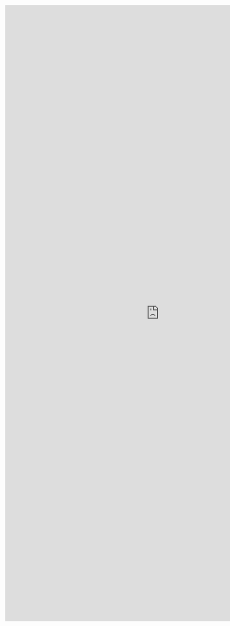 <embed src="https://bwuah.github.io/Stochastik_Rev.pdf" style="width:1000px;height:2000px" type='application/pdf'>
